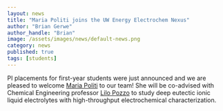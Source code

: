 ```yaml
---
layout: news
title: "Maria Politi joins the UW Energy Electrochem Nexus"
author: "Brian Gerwe"
author_handle: "Brian"
image: /assets/images/news/default-news.png
category: news
published: true
tags: [students]
---
```

PI placements for first-year students were just announced and we are pleased to welcome [Maria Politi][1] to our team! She will be co-advised with Chemical Engineering
professor [Lilo Pozzo][2] to study deep eutectic ionic liquid electrolytes with high-throughput electrochemical characterization.


[1]: /team/maria-politi
[2]: https://www.cheme.washington.edu/facresearch/faculty/lpozzo.html
